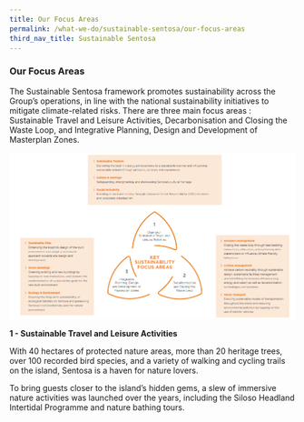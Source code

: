 ```yaml
---
title: Our Focus Areas
permalink: /what-we-do/sustainable-sentosa/our-focus-areas
third_nav_title: Sustainable Sentosa
---
```

### **Our Focus Areas**
The Sustainable Sentosa framework promotes sustainability across the Group’s operations, in line with the national sustainability initiatives to mitigate climate-related risks. There are three main focus areas : Sustainable Travel and Leisure Activities, Decarbonisation and Closing the Waste Loop, and Integrative Planning, Design and Development of Masterplan Zones.
<p>
<img src="/images/what-we-do/sustainable-sentosa/focus-areas.png" alt="Image of Strategies"/>

**1 - Sustainable Travel and Leisure Activities**
	<p>
		
With 40 hectares of protected nature areas, more than 20 heritage trees, over 100 recorded bird species, and a variety of walking and cycling trails on the island, Sentosa is a haven for nature lovers. 

To bring guests closer to the island’s hidden gems, a slew of immersive nature activities was launched over the years, including the Siloso Headland Intertidal Programme and nature bathing tours. 

